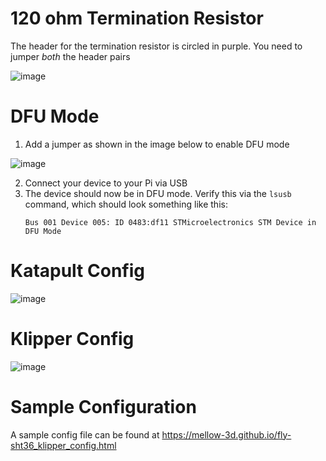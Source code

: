 # 120 ohm Termination Resistor

The header for the termination resistor is circled in purple. You need to jumper *both* the header pairs

![image](https://github.com/Esoterical/voron_canbus/assets/124253477/b546bbc3-60c3-459e-b309-4e2d007bfbc7)


# DFU Mode
1.  Add a jumper as shown in the image below to enable DFU mode
  
  ![image](https://github.com/Esoterical/voron_canbus/assets/124253477/0420edcd-512f-4f11-9353-5d8f3fc90e1f)

2. Connect your device to your Pi via USB
3. The device should now be in DFU mode. Verify this via the `lsusb` command, which should look something like this:
    ```
    Bus 001 Device 005: ID 0483:df11 STMicroelectronics STM Device in DFU Mode
    ```

# Katapult Config

![image](https://user-images.githubusercontent.com/124253477/228767194-0ee2d789-13b2-44f4-99aa-f0a7f750c99c.png)

# Klipper Config

![image](https://user-images.githubusercontent.com/124253477/221396323-83dd84e5-b661-4472-8074-ea45aa19dced.png)


# Sample Configuration

A sample config file can be found at https://mellow-3d.github.io/fly-sht36_klipper_config.html
